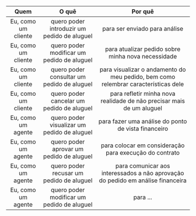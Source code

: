 |Quem | O quê | Por quê|
|:---:|:---:|:---:|
| Eu, como um cliente | quero poder introduzir um pedido de aluguel | para ser enviado para análise |
| Eu, como um cliente | quero poder modificar um pedido de aluguel | para atualizar pedido sobre minha nova necessidade |
| Eu, como um cliente | quero poder consultar um pedido de aluguel  | para visualizar o andamento do meu pedido, bem como relembrar características dele|
| Eu, como um cliente | quero poder cancelar um pedido de aluguel  | para refletir minha nova realidade de não precisar mais de um aluguel|
| Eu, como um agente | quero poder visualizar um pedido de aluguel  | para fazer uma análise do ponto de vista financeiro |
| Eu, como um agente | quero poder aprovar um pedido de aluguel  | para colocar em consideração para execução do contrato |
| Eu, como um agente | quero poder recusar um pedido de aluguel  | para comunicar aos interessados a não aprovação do pedido em análise financeira |
| Eu, como um agente | quero poder modificar um pedido de aluguel  | para ... |
